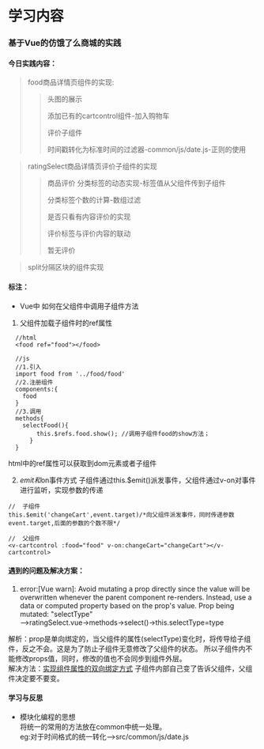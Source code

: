# 学习内容

### 基于Vue的仿饿了么商城的实践

#### 今日实践内容：

> food商品详情页组件的实现:
>
>>  头图的展示
>>
>>  添加已有的cartcontrol组件-加入购物车
>>
>>  评价子组件
>>
>>  时间戳转化为标准时间的过滤器-common/js/date.js-正则的使用

> ratingSelect商品详情页评价子组件的实现
>>
>>  商品评价 分类标签的动态实现-标签值从父组件传到子组件
>>
>>  分类标签个数的计算-数组过滤
>>
>>  是否只看有内容评价的实现
>>
>>  评价标签与评价内容的联动
>>
>>  暂无评价

> split分隔区块的组件实现

#### 标注：
- Vue中 如何在父组件中调用子组件方法
1. 父组件加载子组件时的ref属性
```
  //html
  <food ref="food"></food>

  //js
  //1.引入
  import food from '../food/food'
  //2.注册组件
  components:{
    food
  }
  //3.调用
  methods{
  	selectFood(){
  		this.$refs.food.show(); //调用子组件food的show方法；
	  }
  }
```
html中的ref属性可以获取到dom元素或者子组件

2. $emit和$on事件方式
子组件通过this.$emit()派发事件，父组件通过v-on对事件进行监听，实现参数的传递
```
//  子组件
this.$emit('changeCart',event.target)/*向父组件派发事件，同时传递参数event.target,后面的参数的个数不限*/

//  父组件
<v-cartcontrol :food="food" v-on:changeCart="changeCart"></v-cartcontrol>
```


#### 遇到的问题及解决方案：
1. error:[Vue warn]: Avoid mutating a prop directly since the value will be overwritten whenever the parent component re-renders. Instead, use a data or computed property based on the prop's value. Prop being mutated: "selectType"<br>
-->ratingSelect.vue->methods->select()->this.selectType=type

解析：prop是单向绑定的，当父组件的属性(selectType)变化时，将传导给子组件，反之不会。这是为了防止子组件无意修改了父组件的状态。
所以子组件内不能修改props值，同时，修改的值也不会同步到组件外层。<br>
解决方法：[实现组件属性的双向绑定方式](http://www.cnblogs.com/xxcanghai/p/6124699.html?_t=t)
子组件内部自己变了告诉父组件，父组件决定要不要变。

#### 学习与反思
- 模块化编程的思想 <br>
将统一的常用的方法放在common中统一处理。<br>
eg:对于时间格式的统一转化-->src/common/js/date.js